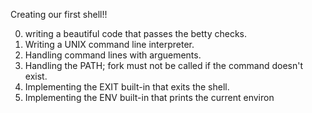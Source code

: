 Creating our first shell!!

0. writing a beautiful code that passes the betty checks.
1. Writing a UNIX command line interpreter.
2. Handling command lines with arguements.
3. Handling the PATH; fork must not be called if the command doesn't exist.
4. Implementing the EXIT built-in that exits the shell.
5. Implementing the ENV built-in that prints the current environ
